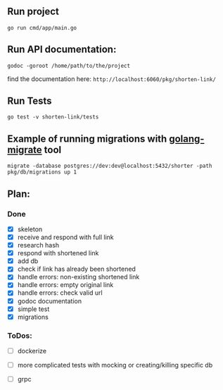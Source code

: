 ## Run project
`go run cmd/app/main.go`

## Run API documentation:
`godoc -goroot /home/path/to/the/project`

find the documentation here: `http://localhost:6060/pkg/shorten-link/`

## Run Tests
`go test -v shorten-link/tests`

## Example of running migrations with [golang-migrate](https://github.com/golang-migrate/migrate) tool
`migrate -database postgres://dev:dev@localhost:5432/shorter -path pkg/db/migrations up 1`

## Plan:
### Done
- [X] skeleton
- [X] receive and respond with full link
- [X] research hash
- [X] respond with shortened link
- [X] add db
- [X] check if link has already been shortened
- [X] handle errors: non-existing shortened link
- [X] handle errors: empty original link
- [X] handle errors: check valid url
- [X] godoc documentation
- [X] simple test
- [X] migrations
### ToDos:
- [ ] dockerize
- [ ] more complicated tests with mocking or creating/killing specific db
- [ ] grpc

